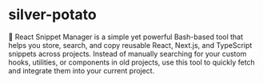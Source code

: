 # silver-potato
🚀 React Snippet Manager is a simple yet powerful Bash-based tool that helps you store, search, and copy reusable React, Next.js, and TypeScript snippets across projects. Instead of manually searching for your custom hooks, utilities, or components in old projects, use this tool to quickly fetch and integrate them into your current project.
